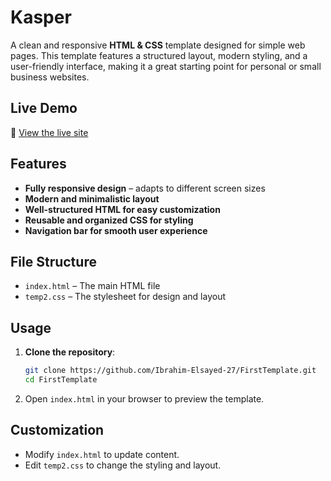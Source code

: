 
# Kasper  

A clean and responsive **HTML & CSS** template designed for simple web pages. This template features a structured layout, modern styling, and a user-friendly interface, making it a great starting point for personal or small business websites.  

## Live Demo  
🔗 [View the live site](https://ibrahim-elsayed-27.github.io/Kasper/)  

## Features  
- **Fully responsive design** – adapts to different screen sizes  
- **Modern and minimalistic layout**  
- **Well-structured HTML for easy customization**  
- **Reusable and organized CSS for styling**  
- **Navigation bar for smooth user experience**  

## File Structure  
- `index.html` – The main HTML file  
- `temp2.css` – The stylesheet for design and layout  

## Usage  
1. **Clone the repository**:  
   ```bash
   git clone https://github.com/Ibrahim-Elsayed-27/FirstTemplate.git
   cd FirstTemplate
   ```
2. Open `index.html` in your browser to preview the template.  

## Customization  
- Modify `index.html` to update content.  
- Edit `temp2.css` to change the styling and layout.  

